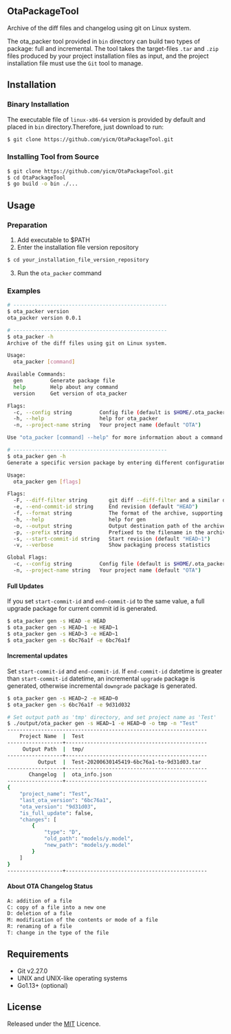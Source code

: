 ## OtaPackageTool

Archive of the diff files and changelog using git on Linux system.

The ota_packer tool provided in `bin` directory can build two types of package: full and incremental. The tool takes the target-files `.tar` and `.zip` files produced by your project installation files as input, and the project installation file must use the `Git` tool to manage.

## Installation

### Binary Installation

The executable file of `linux-x86-64` version is provided by default and placed in `bin` directory.Therefore, just download to run:

```bash
$ git clone https://github.com/yicm/OtaPackageTool.git
```

### Installing Tool from Source

```bash
$ git clone https://github.com/yicm/OtaPackageTool.git
$ cd OtaPackageTool
$ go build -o bin ./...
```

## Usage

### Preparation

1. Add executable to $PATH
2. Enter the installation file version repository
```bash
$ cd your_installation_file_version_repository
```
3. Run the `ota_packer` command

### Examples

```bash
# --------------------------------------------------
$ ota_packer version
ota_packer version 0.0.1

# --------------------------------------------------
$ ota_packer -h
Archive of the diff files using git on Linux system.

Usage:
  ota_packer [command]

Available Commands:
  gen         Generate package file
  help        Help about any command
  version     Get version of ota_packer

Flags:
  -c, --config string         Config file (default is $HOME/.ota_packer.yaml)
  -h, --help                  help for ota_packer
  -n, --project-name string   Your project name (default "OTA")

Use "ota_packer [command] --help" for more information about a command.

# --------------------------------------------------
$ ota_packer gen -h
Generate a specific version package by entering different configuration parameters.

Usage:
  ota_packer gen [flags]

Flags:
  -F, --diff-filter string       git diff --diff-filter and a similar designation (default "ACMRT")
  -e, --end-commit-id string     End revision (default "HEAD")
  -f, --format string            The format of the archive, supporting zip and tar (default "tar")
  -h, --help                     help for gen
  -o, --output string            Output destination path of the archive
  -p, --prefix string            Prefixed to the filename in the archive while project name is not set. (default "ota_packer")
  -s, --start-commit-id string   Start revision (default "HEAD~1")
  -v, --verbose                  Show packaging process statistics

Global Flags:
  -c, --config string         Config file (default is $HOME/.ota_packer.yaml)
  -n, --project-name string   Your project name (default "OTA")
```

#### Full Updates

If you set `start-commit-id` and `end-commit-id` to the same value, a full upgrade package for current commit id is generated.

```bash
$ ota_packer gen -s HEAD -e HEAD
$ ota_packer gen -s HEAD~1 -e HEAD~1
$ ota_packer gen -s HEAD~3 -e HEAD~1
$ ota_packer gen -s 6bc76a1f -e 6bc76a1f
```

#### Incremental updates

Set `start-commit-id` and `end-commit-id`. If `end-commit-id` datetime is greater than `start-commit-id` datetime, an incremental `upgrade` package is generated, otherwise incremental `downgrade` package is generated.

```bash
$ ota_packer gen -s HEAD~2 -e HEAD~0
$ ota_packer gen -s 6bc76a1f -e 9d31d032

# Set output path as 'tmp' directory, and set project name as 'Test'
$ ./output/ota_packer gen -s HEAD~1 -e HEAD~0 -o tmp -n "Test"
-----------------------------------------------------------------
    Project Name  |  Test
------------------+----------------------------------------------
     Output Path  |  tmp/
------------------+----------------------------------------------
          Output  |  Test-20200630145419-6bc76a1-to-9d31d03.tar
------------------+----------------------------------------------
       Changelog  |  ota_info.json
------------------+----------------------------------------------
{
    "project_name": "Test",
    "last_ota_version": "6bc76a1",
    "ota_version": "9d31d03",
    "is_full_update": false,
    "changes": [
        {
            "type": "D",
            "old_path": "models/y.model",
            "new_path": "models/y.model"
        }
    ]
}
------------------+----------------------------------------------
```

#### About OTA Changelog Status

```txt
A: addition of a file
C: copy of a file into a new one
D: deletion of a file
M: modification of the contents or mode of a file
R: renaming of a file
T: change in the type of the file
```

## Requirements

- Git v2.27.0
- UNIX and UNIX-like operating systems
- Go1.13+ (optional)

## License

Released under the [MIT](https://opensource.org/licenses/MIT) Licence.

